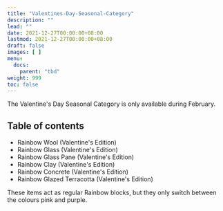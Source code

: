 ```yaml
---
title: "Valentines-Day-Seasonal-Category"
description: ""
lead: ""
date: 2021-12-27T00:00:00+08:00
lastmod: 2021-12-27T00:00:00+08:00
draft: false
images: [ ]
menu:
  docs:
    parent: "tbd"
weight: 999
toc: false
---
```


The Valentine's Day Seasonal Category is only available during February.

## Table of contents

- Rainbow Wool (Valentine's Edition)
- Rainbow Glass (Valentine's Edition)
- Rainbow Glass Pane (Valentine's Edition)
- Rainbow Clay (Valentine's Edition)
- Rainbow Concrete (Valentine's Edition)
- Rainbow Glazed Terracotta (Valentine's Edition)

These items act as regular Rainbow blocks, but they only switch between the colours pink and purple.
